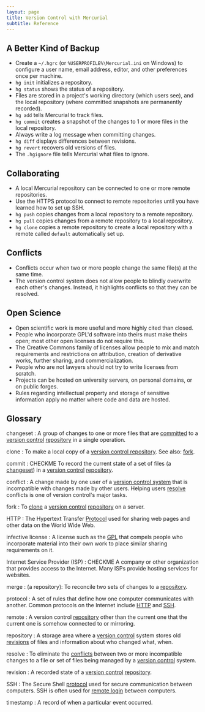 ```yaml
---
layout: page
title: Version Control with Mercurial
subtitle: Reference
---
```

## A Better Kind of Backup

*   Create a `~/.hgrc`
    (or `%USERPROFILE%\Mercurial.ini` on Windows) to configure a user name,
    email address, editor, and other preferences once per machine.
*   `hg init` initializes a repository.
*   `hg status` shows the status of a repository.
*   Files are stored in a project's working directory (which users see),
    and the local repository (where committed snapshots are permanently recorded).
*   `hg add` tells Mercurial to track files.
*   `hg commit` creates a snapshot of the changes to 1 or more files in the local repository.
*   Always write a log message when committing changes.
*   `hg diff` displays differences between revisions.
*   `hg revert` recovers old versions of files.
*   The `.hgignore` file tells Mercurial what files to ignore.

## Collaborating

*   A local Mercurial repository can be connected to one or more remote repositories.
*   Use the HTTPS protocol to connect to remote repositories
    until you have learned how to set up SSH.
*   `hg push` copies changes from a local repository to a remote repository.
*   `hg pull` copies changes from a remote repository to a local repository.
*   `hg clone` copies a remote repository to create a local repository
    with a remote called `default` automatically set up.

## Conflicts

*   Conflicts occur when two or more people change the same file(s) at
    the same time.
*   The version control system does not allow people to blindly
    overwrite each other's changes. Instead, it highlights conflicts
    so that they can be resolved.

## Open Science

*   Open scientific work is more useful and more highly cited than closed.
*   People who incorporate GPL'd software into theirs must make theirs open;
    most other open licenses do not require this.
*   The Creative Commons family of licenses allow people to mix and match
    requirements and restrictions on attribution,
    creation of derivative works,
    further sharing,
    and commercialization.
*   People who are not lawyers should not try to write licenses from scratch.
*   Projects can be hosted on university servers,
    on personal domains,
    or on public forges.
*   Rules regarding intellectual property and storage of sensitive information apply
    no matter where code and data are hosted.

## Glossary

changeset
:   A group of changes to one or more files
that are [committed](#commit) to a [version control](#version-control) [repository](#repository)
in a single operation.

clone
:   To make a local copy of a [version control repository](#repository).
See also: [fork](#repository-fork).

commit
:   CHECKME To record the current state of a set of files (a [changeset](#changeset))
in a [version control](#version-control) [repository](#repository).


conflict
:   A change made by one user of a [version control system](#version-control)
that is incompatible with changes made by other users.
Helping users [resolve](#resolve) conflicts
is one of version control's major tasks.

fork
:   To [clone](#repository-clone) a [version control](#version-control) [repository](#repository)
on a server.

HTTP
:   The Hypertext Transfer [Protocol](#protocol) used for sharing web pages and other data
on the World Wide Web.

infective license
:   A license such as the [GPL](http://opensource.org/licenses/GPL-3.0)
that compels people who incorporate material into their own work
to place similar sharing requirements on it.

Internet Service Provider (ISP)
:   CHECKME A company or other organization that provides access to
the Internet. Many ISPs provide hosting services for websites.

merge
:    (a repository):
To reconcile two sets of changes to a [repository](#repository).

protocol
:   A set of rules that define how one computer communicates with another.
Common protocols on the Internet include [HTTP](#http) and [SSH](#ssh).

remote
:   A version control [repository](#repository) other than the current one
that the current one is somehow connected to or mirroring.

repository
:   A storage area where a [version control](#version-control) system
stores old [revisions](#revision) of files
and information about who changed what, when.

resolve
:   To eliminate the [conflicts](#conflict) between two or more incompatible changes to a file or set of files
being managed by a [version control](#version-control) system.

revision
:   A recorded state of a [version control](#version-control) [repository](#repository).

SSH
:   The Secure Shell [protocol](#protocol) used for secure communication between computers.
SSH is often used for [remote login](#remote-login) between computers.

timestamp
:   A record of when a particular event occurred.

